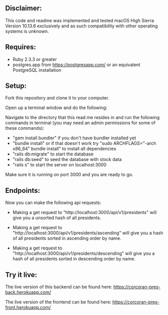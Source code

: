 Disclaimer:
--------------------
This code and readme was implemented and tested macOS High Sierra Version 10.13.6 exclusively and as such compatibility with other operating systems is unknown.



Requires:
--------------------
 * Ruby 2.3.3 or greater
 * postgres.app from https://postgresapp.com/ or an equivalent PostgreSQL installation



Setup:
------------------------
Fork this repository and clone it to your computer.

Open up a terminal window and do the following:

Navigate to the directory that this read me resides in and run the following commands in terminal (you may need an admin permissions for some of these commands):

 * "gem install bundler" if you don't have bundler installed yet
 * "bundle install" or if that doesn't work try "sudo ARCHFLAGS="-arch x86_64" bundle install" to install all dependencies
 * "rails db:migrate" to start the database
 * "rails db:seed" to seed the database with stock data
 * "rails s" to start the server on localhost:3000

Make sure it is running on port 3000 and you are ready to go.



Endpoints:
---------------------
Now you can make the following api requests:

* Making a get request to "http://localhost:3000/api/v1/presidents" will give you a unsorted hash of all presidents.

* Making a get request to "http://localhost:3000/api/v1/presidents/ascending" will give you a hash of all presidents sorted in ascending order by name.

* Making a get request to "http://localhost:3000/api/v1/presidents/descending" will give you a hash of all presidents sorted in descending order by name.



Try it live:
---------------------
The live version of this backend can be found here: https://corcoran-pres-back.herokuapp.com/

The live version of the frontend can be found here: https://corcoran-pres-front.herokuapp.com/
